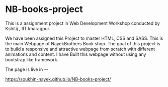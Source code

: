 # NB-books-project
This is a assignment project in Web Development Workshop conducted by Kshitij , IIT kharagpur.

We have been assigned this Project to master HTML, CSS and SASS. 
This is the main Webpage of NayekBrothers Book shop. The goal of this project is to build a responsive and attractive webpage from scratch with different animations and content. I have Built this webpage without using any bootstrap like framework.

The page is live in --

https://soukhin-nayek.github.io/NB-books-project/
